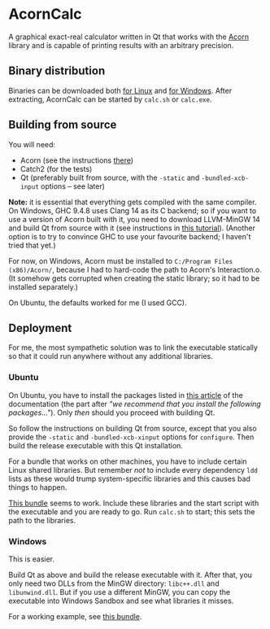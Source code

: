 # AcornCalc

A graphical exact-real calculator written in Qt
that works with the [Acorn](https://github.com/viktorcsimma/acorn) library
and is capable of printing results with an arbitrary precision.

## Binary distribution

Binaries can be downloaded both
[for Linux](https://csimmaviktor.web.elte.hu/calc_linux.zip) and
[for Windows](https://csimmaviktor.web.elte.hu/calc_windows.zip).
After extracting, AcornCalc can be started
by `calc.sh` or `calc.exe`.

## Building from source

You will need:
- Acorn (see the instructions [there](https://github.com/viktorcsimma/acorn))
- Catch2 (for the tests)
- Qt (preferably built from source, with the `-static` and `-bundled-xcb-input` options – see later)

**Note:** it is essential that everything gets compiled with the same compiler.
On Windows, GHC 9.4.8 uses Clang 14 as its C backend;
so if you want to use a version of Acorn built with it,
you need to download LLVM-MinGW 14 and build Qt from source with it
(see instructions in [this tutorial](https://doc.qt.io/qt-6/windows-building.html)).
(Another option is to try to convince GHC to use your favourite backend;
I haven't tried that yet.)

For now, on Windows, Acorn must be installed to
`C:/Program Files (x86)/Acorn/`,
because I had to hard-code the path to Acorn's Interaction.o.
(It somehow gets corrupted when creating the static library;
so it had to be installed separately.)

On Ubuntu, the defaults worked for me
(I used GCC).

## Deployment

For me, the most sympathetic solution was to link the executable statically
so that it could run anywhere without any additional libraries.

### Ubuntu

On Ubuntu, you have to install the packages listed
in [this article](https://doc.qt.io/qt-6/linux-requirements.html)
of the documentation
(the part after _"we recommend that you install the following packages..."_).
Only _then_ should you proceed with building Qt.

So follow the instructions on building Qt from source,
except that you also provide the `-static` and `-bundled-xcb-xinput` options
for `configure`.
Then build the release executable with this Qt installation.

For a bundle that works on other machines,
you have to include certain Linux shared libraries.
But remember _not_ to include every dependency `ldd` lists
as these would trump system-specific libraries
and this causes bad things to happen.

[This bundle](http://csimmaviktor.web.elte.hu/calc_linux.zip)
seems to work.
Include these libraries and the start script with the executable
and you are ready to go.
Run `calc.sh` to start; this sets the path to the libraries.

### Windows

This is easier.

Build Qt as above and build the release executable with it.
After that, you only need two DLLs from the MinGW directory:
`libc++.dll` and `libunwind.dll`.
But if you use a different MinGW,
you can copy the executable into Windows Sandbox
and see what libraries it misses.

For a working example, see
[this bundle](http://csimmaviktor.web.elte.hu/calc_windows.zip).

